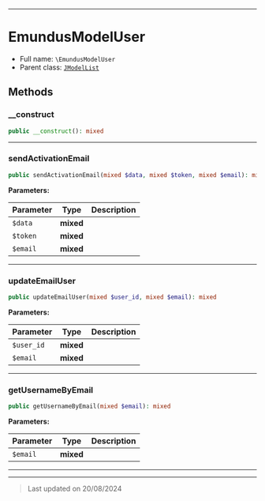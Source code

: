 ***

# EmundusModelUser





* Full name: `\EmundusModelUser`
* Parent class: [`JModelList`](./JModelList.md)




## Methods


### __construct



```php
public __construct(): mixed
```













***

### sendActivationEmail



```php
public sendActivationEmail(mixed $data, mixed $token, mixed $email): mixed
```








**Parameters:**

| Parameter | Type | Description |
|-----------|------|-------------|
| `$data` | **mixed** |  |
| `$token` | **mixed** |  |
| `$email` | **mixed** |  |






***

### updateEmailUser



```php
public updateEmailUser(mixed $user_id, mixed $email): mixed
```








**Parameters:**

| Parameter | Type | Description |
|-----------|------|-------------|
| `$user_id` | **mixed** |  |
| `$email` | **mixed** |  |






***

### getUsernameByEmail



```php
public getUsernameByEmail(mixed $email): mixed
```








**Parameters:**

| Parameter | Type | Description |
|-----------|------|-------------|
| `$email` | **mixed** |  |






***


***
> Last updated on 20/08/2024
